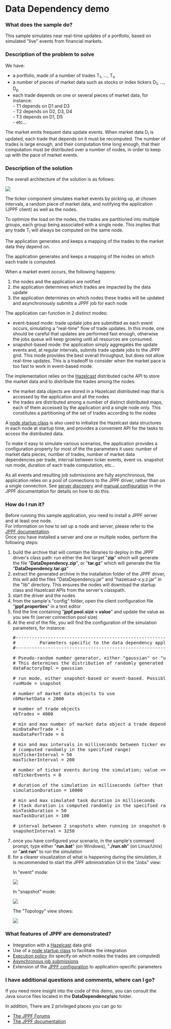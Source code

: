 # Data Dependency demo

<h3>What does the sample do?</h3>
<p>This sample simulates near real-time updates of a portfolio, based on simulated "live" events from financial markets.

<h3>Description of the problem to solve</h3>
We have:
<ul class="samplesList">
  <li>a portfolio, made of a number of trades T<sub>1</sub>, ..., T<sub>n</sub></li>
  <li>a number of pieces of market data such as stocks or index tickers D<sub>1</sub>, ..., D<sub>p</sub></li>
  <li>each trade depends on one or several pieces of market data, for instance:<br>
    - T1 depends on D1 and D3<br>
    - T2 depends on D2, D3, D4<br>
    - T3 depends on D1, D5<br>
    - etc...
  </li>
</ul>
The market emits frequent data update events. When market data D<sub>i</sub> is updated, each trade that depends on it must be recomputed.
The number of trades is large enough, and their computation time long enough, that their computation must be distributed over a number of nodes, in order to keep up with the pace of market events.

<h3>Description of the solution</h3>
The overall architecture of the solution is as follows:
<p><img src="../shared/images/DataDependencyArchitecture.gif" border="0"/>
<p>The ticker component simulates market events by picking up, at chosen intervals, a random piece of market data, and notifying the application (JPPF client) as well as the nodes.
<p>To optimize the load on the nodes, the trades are partitioned into multiple groups, each group being associated with a single node. This implies that any trade T<sub>i</sub> will always be computed on the same node.
<p>The application generates and keeps a mapping of the trades to the market data they depend on.
<p>The application generates and keeps a mapping of the nodes on which each trade is computed.
<p>When a market event occurs, the following happens:
<ol class="samplesList">
  <li>the nodes and the application are notified</li>
  <li>the application determines which trades are impacted by the data update</li>
  <li>the application determines on which nodes these trades will be updated and asynchronously submits a JPPF job for each node</li>
</ol>
The application can function in 2 distinct modes:
<ul  class="samplesList">
  <li>event-based mode: trade update jobs are submitted as each event occurs, simulating a "real-time" flow of trade updates.
      In this mode, one should be careful that updates are performed fast enough, otherwise the jobs queue will keep growing until all resources are consumed.</li>
  <li>snapshot-based mode: the application simply aggregates the update events and, at regular intervals, submits trade update jobs to the JPPF grid.
      This mode provides the best overall throughput, but does not allow real-time updates. This is a tradeoff to consider when the market pace is too fast to work in event-based mode.</li>
</ul>
<p>The implementation relies on the <a href="http://www.hazelcast.com">Hazelcast</a> distributed cache API to store the market data and to distribute the trades among the nodes:
<ul class="samplesList">
  <li>the market data objects are stored in a Hazelcast distributed map that is accessed by the application and all the nodes</li>
  <li>the trades are distributed among a number of distinct distributed maps, each of them accessed by the application and a single node only. This constitutes a partitioning of the set of trades according to the nodes</li>
</ul>
<p>A <a href="https://www.jppf.org/doc/6.0/index.php?title=JPPF_startup_classes#Node_startup_classes">node startup class</a> is also used to initialize the Hazelcast data structures in each node at startup time, and provides a convenient API for the tasks to access the distributed data.
<p>To make it easy to simulate various scenarios, the application provides a configuration property for most of the the parameters it uses:
number of market data pieces, number of trades, number of market data dependencies per trade, interval between ticker events, event vs. snapshot run mode, duration of each trade computation, etc...
<p>As all events and resulting job submissions are fully asynchronous, the application relies on a pool of connections to the JPPF driver, rather than on a single connection.
See <a href="https://www.jppf.org/doc/6.0/index.php?title=Client_and_administration_console_configuration#Server_discovery">server discovery</a> and
<a href="https://www.jppf.org/doc/6.0/index.php?title=Client_and_administration_console_configuration#Manual_network_configuration">manual configuration</a> in the JPPF documentation for details on how to do this.

<h3>How do I run it?</h3>
Before running this sample application, you need to install a JPPF server and at least one node.<br>
For information on how to set up a node and server, please refer to the <a href="https://www.jppf.org/doc/6.0/index.php?title=Introduction">JPPF documentation</a>.<br>
Once you have installed a server and one or multiple nodes, perform the following steps:
<ol class="samplesList">
  <li>build the archive that will contain the libraries to deploy in the JPPF driver's class path: run either the Ant target "<b>zip</b>" which will generate the file "<b>DataDependency.zip</b>",
  or "<b>tar.gz</b>" which will generate the file "<b>DataDependency.tar.gz</b>"</li>
  <li>extract the generated archive in the installation folder of the JPPF driver, this will add the files "DataDependency.jar" and "hazelcast-x.y.z.jar" in the "lib" directory. This ensures the nodes will download the startup class and Hazelcast APIs from the server's classpath.</li>
  <li>start the driver and the nodes</li>
  <li>from the sample's "config" folder, open the client configuration file "<b>jppf.properties</b>" in a text editor</li>
  <li>find the line containing "<b>jppf.pool.size = value</b>" and update the value as you see fit (server connection pool size)</li>
  <li>At the end of the file, you will find the configuration of the simulation parameters, for instance:

<pre class="prettyprint lang-conf">
#------------------------------------------------------------------------------#
#         Parameters specific to the data dependency application               #
#------------------------------------------------------------------------------#

# Pseudo-random number generator, either "gaussian" or "uniform" (the default).
# This determines the distribution of randomly generated data
dataFactoryImpl = gaussian

# run mode, either snapshot-based or event-based. Possible values: event | snapshot
runMode = snapshot

# number of market data objects to use
nbMarketData = 2000

# number of trade objects
nbTrades = 4000

# min and max number of market data object a trade depends on (randomly chosen)
minDataPerTrade = 1
maxDataPerTrade = 6

# min and max intervals in milliseconds between ticker events
# (computed randomly in the specified range)
minTickerInterval = 50
maxTickerInterval = 200

# number of ticker events during the simulation; value <= 0 means no limit
nbTickerEvents = 0

# duration of the simulation in milliseconds (after that the ticker stops emitting events)
simulationDuration = 10000

# min and max simulated task duration in milliseconds
# (task duration is computed randomly in the specified range)
minTaskDuration = 50
maxTaskDuration = 100

# interval between 2 snapshots when running in snapshot-based mode
snapshotInterval = 3250
</pre>

  </li>
  <li>once you have configured your scenario, in the sample's command prompt, type either "<b>run.bat</b>" (on Windows), "<b>./run.sh</b>" (on Linux/Unix) or "<b>ant run</b>" to run the simulation</li>
  <li>for a clearer visualization of what is happening during the simulation, it is recommended to start the JPPF administration UI in  the "Jobs" view:<br/>
    <p>In "event" mode:
    <p><img src="images/Jobs-Event.gif"/>
    <p>In "snapshot" mode: <br/>
    <p><img src="images/Jobs-Snapshot.gif"/>
    <p>The "Topology" view shows:
    <p><img src="images/Topology.gif"/>
  </li>
</ol>

<h3>What features of JPPF are demonstrated?</h3>
<ul>
  <li>Integration with a <a href="http://www.hazelcast.com">Hazelcast</a> data grid</li>
  <li>Use of a <a href="https://www.jppf.org/doc/6.0/index.php?title=JPPF_startup_classes#Node_startup_classes">node startup class</a> to facilitate the integration</li>
  <li><a href="https://www.jppf.org/doc/6.0/index.php?title=Job_Service_Level_Agreement#Execution_policy">Execution policy</a> (to specify on which nodes the trades are computed)</li>
  <li><a href="https://www.jppf.org/doc/6.0/index.php?title=Dealing_with_jobs#Non-blocking_jobs">Asynchronous job submissions</a></li>
  <li>Extension of the <a href="https://www.jppf.org/doc/6.0/index.php?title=The_JPPF_configuration_API">JPPF configuration</a> to application-specific parameters</li>
</ul>

<h3>I have additional questions and comments, where can I go?</h3>
<p>If you need more insight into the code of this demo, you can consult the Java source files located in the <b>DataDependency/src</b> folder.
<p>In addition, There are 2 privileged places you can go to:
<ul>
  <li><a href="https://www.jppf.org/forums"/>The JPPF Forums</a></li>
  <li><a href="https://www.jppf.org/doc/6.0">The JPPF documentation</a></li>
</ul>

